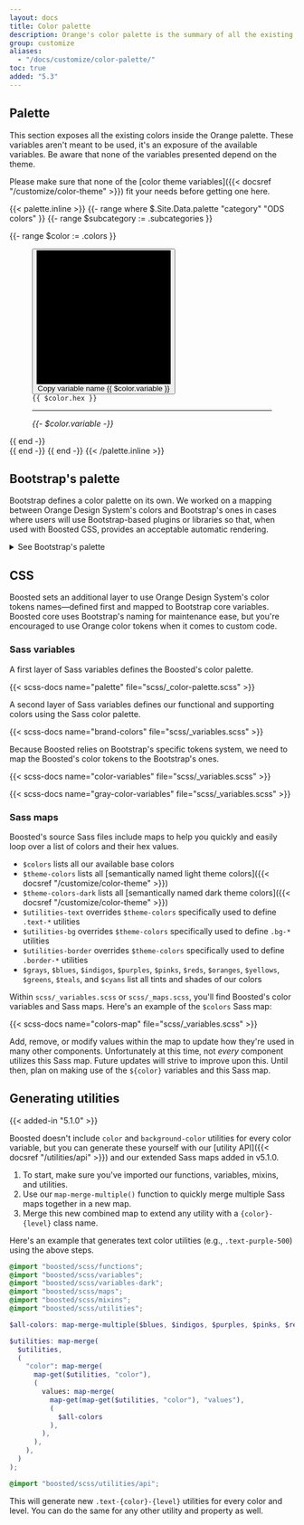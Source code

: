 ```yaml
---
layout: docs
title: Color palette
description: Orange's color palette is the summary of all the existing and useable colors.
group: customize
aliases:
  - "/docs/customize/color-palette/"
toc: true
added: "5.3"
---
```


## Palette

This section exposes all the existing colors inside the Orange palette. These variables aren't meant to be used, it's an exposure of the available variables. Be aware that none of the variables presented depend on the theme.

Please make sure that none of the [color theme variables]({{< docsref "/customize/color-theme" >}}) fit your needs before getting one here.

{{< palette.inline >}}
{{- range where $.Site.Data.palette "category" "ODS colors" }}
  {{- range $subcategory := .subcategories }}
  <div class="row row-cols-2 row-cols-md-4 row-cols-lg-6 gy-3 pb-3">
    {{- range $color := .colors }}
      <figure class="mb-0" aria-label="{{ $color.name }}">
        <button class="btn border-0 p-0 color-copy ratio ratio-1x1" data-clipboard-text="{{ $color.variable }}" data-bs-toggle="tooltip" data-bs-title="Copy to clipboard">
          <svg viewBox="0 0 100 100" role="img" aria-hidden="true" preserveAspectRatio="xMidYMid meet" {{ if or (or (eq $color.name "White 100") (eq $color.name "Black 900")) (eq $color.name "Gray 900") }} style="border: 1px solid var(--bs-border-color-translucent)" {{ end }}>
            <rect fill="{{ $color.hex }}" width="100" height="100"/>
          </svg>
          <span class="visually-hidden">Copy variable name {{ $color.variable }}</span>
        </button>
        <figcaption class="py-1">
          <code class="user-select-all">{{ $color.hex }}</code>
          <hr class="my-1 bg-transparent border-top {{ if eq $color.class "secondary" "primary" }}border-{{ $color.class }}"{{ else }}" style="border-color:{{ $color.hex }} !important"{{ end }}>
          <var class="user-select-all">{{- $color.variable -}}</var>
        </figcaption>
      </figure>
    {{ end -}}
  </div>
  {{ end -}}
{{ end -}}
{{< /palette.inline >}}

## Bootstrap's palette

Bootstrap defines a color palette on its own. We worked on a mapping between Orange Design System's colors and Bootstrap's ones in cases where users will use Bootstrap-based plugins or libraries so that, when used with Boosted CSS, provides an acceptable automatic rendering.

<details>
<summary>See Bootstrap's palette</summary>
<br>
<h2>All colors</h2>

{{< design-callout-alert >}}
Some of the colors below do not belong to the Orange Design System specifications.

Please refer to our Boosted [color palette](#palette) section and to the [Color](https://system.design.orange.com/0c1af118d/p/7059a5-colour/b/17b829) guidelines on the Orange Design System website.
{{< /design-callout-alert >}}

{{< callout warning >}}
All Boosted colors are available as Sass variables and a Sass map in `scss/_variables.scss` file. To avoid increased file sizes, we don't create text or background color classes for each of these variables. Instead, we choose a subset of these colors for a [theme palette](#palette).

Please note that in the Boosted colors, the indigo colors are the same as the purple ones.
{{< /callout >}}

Be sure to monitor contrast ratios as you customize colors. As shown below, we've added three contrast ratios to each of the main colors—one for the swatch's current colors, one for against white, and one for against black.

<div class="row font-monospace">
  {{< theme-colors.inline >}}
  {{- range $color := $.Site.Data.colors }}
    {{- if (and (not (eq $color.name "white")) (not (eq $color.name "gray")) (not (eq $color.name "gray-dark"))) }}
    <div class="col-md-4 mb-3">
      <div class="p-3 mb-2 position-relative swatch-{{ $color.name }}">
        <strong class="d-block">${{ $color.name }}</strong>
        {{ $color.hex }}
      </div>
      {{ range (seq 100 100 900) }}
      <div class="p-3 bd-{{ $color.name }}-{{ . }}">${{ $color.name }}-{{ . }}</div>
      {{ end }}
    </div>
    {{ end -}}
  {{ end -}}

  <div class="col-md-4 mb-3">
    <div class="p-3 mb-2 position-relative swatch-gray-500">
      <strong class="d-block">$gray-500</strong>
      #ccc
    </div>
  {{- range $.Site.Data.grays }}
    <div class="p-3 bd-gray-{{ .name }}">$gray-{{ .name }}</div>
  {{ end -}}
  </div>
  {{< /theme-colors.inline >}}

  <div class="col-md-4 mb-3">
    <div class="p-3 mb-2 bd-black text-white">
      <strong class="d-block">$black</strong>
      #000
    </div>
    <div class="p-3 mb-2 bd-white border">
      <strong class="d-block">$white</strong>
      #fff
    </div>
  </div>
</div>

<h3>Notes on Sass</h3>

Sass cannot programmatically generate variables, so we manually created variables for every tint and shade ourselves.

- For `$indigo`, `$purple`, `$pink`, `$teal`, and `$cyan`, we specify first 6 colors (`*-100` to `*-600`) from the Boosted palette (tokens) and build the last ones programmatically to darken our `*-600`.
- For the grays, the first 2 (`$gray-100` and `$gray-200`) are opinionated values and only the last 8 (`*-300` to `*-950`) are extracted from the Boosted palette.
- For the remaining, only the `*-500` are correct since we specify the midpoint value and use custom color functions to tint (lighten) or shade (darken) our colors vis Sass's `mix()` color function.

Using `mix()` is not the same as `lighten()` and `darken()`—the former blends the specified color with white or black, while the latter only adjusts the lightness value of each color. The result is a much more complete suite of colors, as [shown in this CodePen demo](https://codepen.io/emdeoh/pen/zYOQOPB).

Our `tint-color()` and `shade-color()` functions use `mix()` alongside our `$theme-color-interval` variable, which specifies a stepped percentage value for each mixed color we produce. See the `scss/_functions.scss` and `scss/_variables.scss` files for the full source code.

<h3>Example</h3>

Here's how you can use these in your Sass:

```scss
.alpha { color: $purple; }
.beta {
  color: $ods-yellow-100;
  background-color: $indigo-900;
}
```

[Color]({{< docsref "/utilities/colors" >}}) and [background]({{< docsref "/utilities/background" >}}) utility classes are also available for setting `color` and `background-color` using the `500` or `300` for some color values.
</details>

## CSS

Boosted sets an additional layer to use Orange Design System's color tokens names—defined first and mapped to Bootstrap core variables.
Boosted core uses Bootstrap's naming for maintenance ease, but you're encouraged to use Orange color tokens when it comes to custom code.

### Sass variables

A first layer of Sass variables defines the Boosted's color palette.

{{< scss-docs name="palette" file="scss/_color-palette.scss" >}}

A second layer of Sass variables defines our functional and supporting colors using the Sass color palette.

{{< scss-docs name="brand-colors" file="scss/_variables.scss" >}}

Because Boosted relies on Bootstrap's specific tokens system, we need to map the Boosted's color tokens to the Bootstrap's ones.

{{< scss-docs name="color-variables" file="scss/_variables.scss" >}}

{{< scss-docs name="gray-color-variables" file="scss/_variables.scss" >}}

### Sass maps

Boosted's source Sass files include maps to help you quickly and easily loop over a list of colors and their hex values.

- `$colors` lists all our available base colors
- `$theme-colors` lists all [semantically named light theme colors]({{< docsref "/customize/color-theme" >}})
- `$theme-colors-dark` lists all [semantically named dark theme colors]({{< docsref "/customize/color-theme" >}})
- `$utilities-text` overrides `$theme-colors` specifically used to define `.text-*` utilities
- `$utilities-bg` overrides `$theme-colors` specifically used to define `.bg-*` utilities
- `$utilities-border` overrides `$theme-colors` specifically used to define `.border-*` utilities
- `$grays`, `$blues`, `$indigos`, `$purples`, `$pinks`, `$reds`, `$oranges`, `$yellows`, `$greens`, `$teals`, and `$cyans` list all tints and shades of our colors

Within `scss/_variables.scss` or `scss/_maps.scss`, you'll find Boosted's color variables and Sass maps. Here's an example of the `$colors` Sass map:

{{< scss-docs name="colors-map" file="scss/_variables.scss" >}}

Add, remove, or modify values within the map to update how they're used in many other components. Unfortunately at this time, not _every_ component utilizes this Sass map. Future updates will strive to improve upon this. Until then, plan on making use of the `${color}` variables and this Sass map.

## Generating utilities

{{< added-in "5.1.0" >}}

Boosted doesn't include `color` and `background-color` utilities for every color variable, but you can generate these yourself with our [utility API]({{< docsref "/utilities/api" >}}) and our extended Sass maps added in v5.1.0.

1. To start, make sure you've imported our functions, variables, mixins, and utilities.
2. Use our `map-merge-multiple()` function to quickly merge multiple Sass maps together in a new map.
3. Merge this new combined map to extend any utility with a `{color}-{level}` class name.

Here's an example that generates text color utilities (e.g., `.text-purple-500`) using the above steps.

```scss
@import "boosted/scss/functions";
@import "boosted/scss/variables";
@import "boosted/scss/variables-dark";
@import "boosted/scss/maps";
@import "boosted/scss/mixins";
@import "boosted/scss/utilities";

$all-colors: map-merge-multiple($blues, $indigos, $purples, $pinks, $reds, $oranges, $yellows, $greens, $teals, $cyans);

$utilities: map-merge(
  $utilities,
  (
    "color": map-merge(
      map-get($utilities, "color"),
      (
        values: map-merge(
          map-get(map-get($utilities, "color"), "values"),
          (
            $all-colors
          ),
        ),
      ),
    ),
  )
);

@import "boosted/scss/utilities/api";
```

This will generate new `.text-{color}-{level}` utilities for every color and level. You can do the same for any other utility and property as well.
